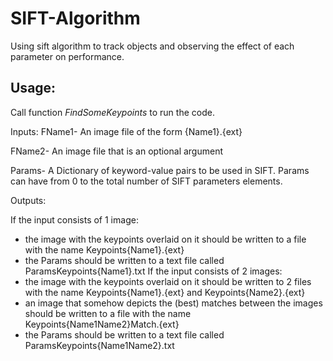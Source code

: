 # SIFT-Algorithm
Using sift algorithm to track objects and observing the effect of each parameter on performance.

## Usage:
Call function	<i> FindSomeKeypoints </i> to run the code.

Inputs:
FName1- An image file of the form {Name1}.{ext}

FName2- An image file that is an optional argument

Params- A Dictionary of keyword-value pairs to be used in SIFT. Params can have from 0 to the total number of SIFT parameters elements.

Outputs:

If the input consists of 1 image:
+ the image with the keypoints overlaid on it should be
written to a file with the name
Keypoints{Name1}.{ext}
+ the Params should be written to a text file called
ParamsKeypoints{Name1}.txt
If the input consists of 2 images:
+ the image with the keypoints overlaid on it should be
written to 2 files with the name
Keypoints{Name1}.{ext} and Keypoints{Name2}.{ext}
+ an image that somehow depicts the (best) matches between
the images should be written to a file with the name
Keypoints{Name1Name2}Match.{ext}
+ the Params should be written to a text file called
ParamsKeypoints{Name1Name2}.txt
